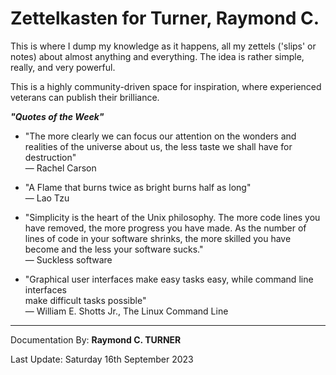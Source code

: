# Zettelkasten for Turner, Raymond C.



This is where I dump my knowledge as it happens, all my zettels ('slips' or notes) about almost anything and everything. The idea is rather simple, really, and very powerful.

<!-- Everything is in docs or at https://rayct.github.io/zet. -->

This is a highly community-driven space for inspiration, where experienced veterans can publish their brilliance.

***"Quotes of the Week"***

* "The more clearly we can focus our attention on the wonders and realities of the universe about us, the less taste we shall have for destruction"\
― Rachel Carson

* "A Flame that burns twice as bright burns half as long"\
― Lao Tzu

* "Simplicity is the heart of the Unix philosophy.
The more code lines you have removed, the more progress you have made.
As the number of lines of code in your software shrinks, the more skilled you have become and the less your
software sucks."\
― Suckless software

* "Graphical user interfaces make easy tasks easy, while command line interfaces\
make difficult tasks possible"\
― William E. Shotts Jr., The Linux Command Line


---


Documentation By: **Raymond C. TURNER**

Last Update: Saturday 16th September 2023